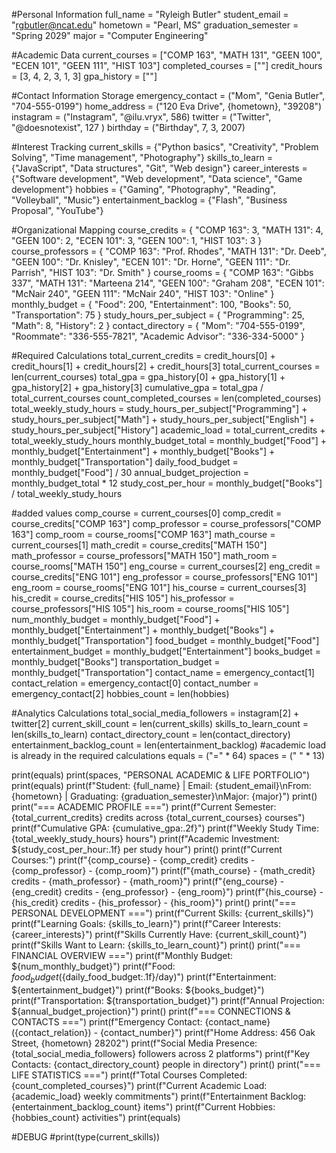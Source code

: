 #Personal Information
full_name = "Ryleigh Butler"
student_email = "rgbutler@ncat.edu"
hometown = "Pearl, MS"
graduation_semester = "Spring 2029"
major = "Computer Engineering"

#Academic Data
current_courses = ["COMP 163", "MATH 131", "GEEN 100", "ECEN 101", "GEEN 111", "HIST 103"]
completed_courses = [""]
credit_hours = [3, 4, 2, 3, 1, 3]
gpa_history = [""]

#Contact Information Storage
emergency_contact = ("Mom", "Genia Butler", "704-555-0199")
home_address = ("120 Eva Drive", {hometown}, "39208")
instagram = ("Instagram", "@ilu.vryx", 586)
twitter = ("Twitter", "@doesnotexist", 127 )
birthday = ("Birthday", 7, 3, 2007)

#Interest Tracking
current_skills = {"Python basics", "Creativity", "Problem Solving", "Time management", "Photography"}
skills_to_learn = {"JavaScript", "Data structures", "Git", "Web design"}
career_interests = {"Software development", "Web development", "Data science", "Game development"}
hobbies = {"Gaming", "Photography", "Reading", "Volleyball", "Music"}
entertainment_backlog = {"Flash", "Business Proposal", "YouTube"}

#Organizational Mapping
course_credits = {
    "COMP 163": 3,
    "MATH 131": 4,
    "GEEN 100": 2,
    "ECEN 101": 3,
    "GEEN 100": 1,
    "HIST 103": 3
}
course_professors = {
    "COMP 163": "Prof. Rhodes",
    "MATH 131": "Dr. Deeb",
    "GEEN 100": "Dr. Knisley",
    "ECEN 101": "Dr. Horne",
    "GEEN 111": "Dr. Parrish",
    "HIST 103": "Dr. Smith"
}
course_rooms = {
    "COMP 163": "Gibbs 337",
    "MATH 131": "Marteena 214",
    "GEEN 100": "Graham 208",
    "ECEN 101": "McNair 240",
    "GEEN 111": "McNair 240",
    "HIST 103": "Online"
}
monthly_budget = {
    "Food": 200,
    "Entertainment": 100,
    "Books": 50,
    "Transportation": 75
}
study_hours_per_subject = {
    "Programming": 25,
    "Math": 8,
    "History": 2
}
contact_directory = {
    "Mom": "704-555-0199",
    "Roommate": "336-555-7821",
    "Academic Advisor": "336-334-5000"
}

#Required Calculations
total_current_credits = credit_hours[0] + credit_hours[1] + credit_hours[2] + credit_hours[3]
total_current_courses = len(current_courses)
total_gpa = gpa_history[0] + gpa_history[1] + gpa_history[2] + gpa_history[3]
cumulative_gpa = total_gpa / total_current_courses
count_completed_courses = len(completed_courses)
total_weekly_study_hours = study_hours_per_subject["Programming"] + study_hours_per_subject["Math"] + study_hours_per_subject["English"] + study_hours_per_subject["History"]
academic_load = total_current_credits + total_weekly_study_hours
monthly_budget_total = monthly_budget["Food"] + monthly_budget["Entertainment"] + monthly_budget["Books"] + monthly_budget["Transportation"]
daily_food_budget = monthly_budget["Food"] / 30
annual_budget_projection = monthly_budget_total * 12
study_cost_per_hour = monthly_budget["Books"] / total_weekly_study_hours

#added values
comp_course = current_courses[0]
comp_credit = course_credits["COMP 163"]
comp_professor = course_professors["COMP 163"]
comp_room = course_rooms["COMP 163"]
math_course = current_courses[1]
math_credit = course_credits["MATH 150"]
math_professor = course_professors["MATH 150"]
math_room = course_rooms["MATH 150"]
eng_course = current_courses[2]
eng_credit = course_credits["ENG 101"]
eng_professor = course_professors["ENG 101"]
eng_room = course_rooms["ENG 101"]
his_course = current_courses[3]
his_credit = course_credits["HIS 105"]
his_professor = course_professors["HIS 105"]
his_room = course_rooms["HIS 105"]
num_monthly_budget = monthly_budget["Food"] + monthly_budget["Entertainment"] + monthly_budget["Books"] + monthly_budget["Transportation"]
food_budget = monthly_budget["Food"]
entertainment_budget = monthly_budget["Entertainment"]
books_budget = monthly_budget["Books"]
transportation_budget = monthly_budget["Transportation"]
contact_name = emergency_contact[1]
contact_relation = emergency_contact[0]
contact_number = emergency_contact[2]
hobbies_count = len(hobbies)


#Analytics Calculations
total_social_media_followers = instagram[2] + twitter[2]
current_skill_count = len(current_skills)
skills_to_learn_count = len(skills_to_learn)
contact_directory_count = len(contact_directory)
entertainment_backlog_count = len(entertainment_backlog)
#academic load is already in the required calculations
equals = ("=" * 64)
spaces = (" " * 13)

print(equals)
print(spaces, "PERSONAL ACADEMIC & LIFE PORTFOLIO")
print(equals)
print(f"Student: {full_name} | Email: {student_email}\nFrom: {hometown} | Graduating: {graduation_semester}\nMajor: {major}")
print()
print("=== ACADEMIC PROFILE ===")
print(f"Current Semester: {total_current_credits} credits across {total_current_courses} courses")
print(f"Cumulative GPA: {cumulative_gpa:.2f}")
print(f"Weekly Study Time: {total_weekly_study_hours} hours")
print(f"Academic Investment: ${study_cost_per_hour:.1f} per study hour")
print()
print(f"Current Courses:")
print(f"{comp_course} - {comp_credit} credits - {comp_professor} - {comp_room}")
print(f"{math_course} - {math_credit} credits - {math_professor} - {math_room}")
print(f"{eng_course} - {eng_credit} credits - {eng_professor} - {eng_room}")
print(f"{his_course} - {his_credit} credits - {his_professor} - {his_room}")
print()
print("=== PERSONAL DEVELOPMENT ===")
print(f"Current Skills: {current_skills}")
print(f"Learning Goals: {skills_to_learn}")
print(f"Career Interests: {career_interests}")
print(f"Skills Currently Have: {current_skill_count}")
print(f"Skills Want to Learn: {skills_to_learn_count}")
print()
print("=== FINANCIAL OVERVIEW ===")
print(f"Monthly Budget: ${num_monthly_budget}")
print(f"Food: ${food_budget} (${daily_food_budget:.1f}/day)")
print(f"Entertainment: ${entertainment_budget}")
print(f"Books: ${books_budget}")
print(f"Transportation: ${transportation_budget}")
print(f"Annual Projection: ${annual_budget_projection}")
print()
print(f"=== CONNECTIONS & CONTACTS ===")
print(f"Emergency Contact: {contact_name} ({contact_relation}) - {contact_number}")
print(f"Home Address: 456 Oak Street, {hometown} 28202")
print(f"Social Media Presence: {total_social_media_followers} followers across 2 platforms")
print(f"Key Contacts: {contact_directory_count} people in directory")
print()
print("=== LIFE STATISTICS ===")
print(f"Total Courses Completed: {count_completed_courses}")
print(f"Current Academic Load: {academic_load} weekly commitments")
print(f"Entertainment Backlog: {entertainment_backlog_count} items")
print(f"Current Hobbies: {hobbies_count} activities")
print(equals)

#DEBUG
#print(type(current_skills))

